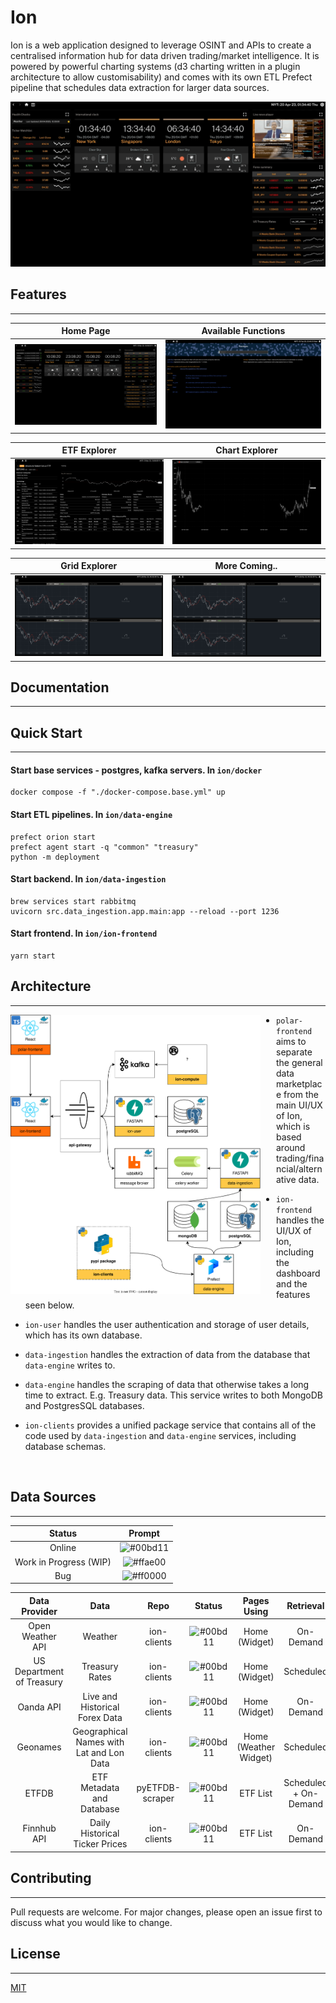 # Ion

Ion is a web application designed to leverage OSINT and APIs to create a centralised information hub for data driven trading/market intelligence. It is powered by powerful charting systems (d3 charting written in a plugin architecture to allow customisability) and comes with its own ETL Prefect pipeline that schedules data extraction for larger data sources.

![](./assets/pages/main-page-preview.gif)

## Features

---

|          Home Page           |            Available Functions            |
| :--------------------------: | :---------------------------------------: |
| ![](./assets/pages/home.png) | ![](./assets/pages/function-explorer.png) |

|           ETF Explorer           |             Chart Explorer             |
| :------------------------------: | :------------------------------------: |
| ![](./assets/pages/etf-list.png) | ![](./assets/pages/chart-explorer.png) |

|             Grid Explorer             |             More Coming..             |
| :-----------------------------------: | :-----------------------------------: |
| ![](./assets/pages/grid-explorer.png) | ![](./assets/pages/grid-explorer.png) |

## Documentation

---

## Quick Start

---

#### Start base services - postgres, kafka servers. In `ion/docker`

```
docker compose -f "./docker-compose.base.yml" up
```

#### Start ETL pipelines. In `ion/data-engine`

```
prefect orion start
prefect agent start -q "common" "treasury"
python -m deployment
```

#### Start backend. In `ion/data-ingestion`

```
brew services start rabbitmq
uvicorn src.data_ingestion.app.main:app --reload --port 1236
```

#### Start frontend. In `ion/ion-frontend`

```
yarn start
```

## Architecture

---

<img align="left" src="./assets/architecture.drawio.svg" width="400" style="padding-right: 25px">

- `polar-frontend` aims to separate the general data marketplace from the main UI/UX of Ion, which is based around trading/financial/alternative data.

- `ion-frontend` handles the UI/UX of Ion, including the dashboard and the features seen below.

- `ion-user` handles the user authentication and storage of user details, which has its own database.

- `data-ingestion` handles the extraction of data from the database that `data-engine` writes to.

- `data-engine` handles the scraping of data that otherwise takes a long time to extract. E.g. Treasury data. This service writes to both MongoDB and PostgresSQL databases.

- `ion-clients` provides a unified package service that contains all of the code used by `data-ingestion` and `data-engine` services, including database schemas.

<br clear="left"/>

## Data Sources

---

|         Status         |                          Prompt                          |
| :--------------------: | :------------------------------------------------------: |
|         Online         | ![#00bd11](https://placehold.co/10x10/00bd11/00bd11.png) |
| Work in Progress (WIP) | ![#ffae00](https://placehold.co/10x10/ffae00/ffae00.png) |
|          Bug           | ![#ff0000](https://placehold.co/10x10/ff0000/ff0000.png) |

|       Data Provider       |                   Data                   |      Repo       |                          Status                          |      Pages Using      |       Retrieval       |
| :-----------------------: | :--------------------------------------: | :-------------: | :------------------------------------------------------: | :-------------------: | :-------------------: |
|     Open Weather API      |                 Weather                  |   ion-clients   | ![#00bd11](https://placehold.co/10x10/00bd11/00bd11.png) |     Home (Widget)     |       On-Demand       |
| US Department of Treasury |              Treasury Rates              |   ion-clients   | ![#00bd11](https://placehold.co/10x10/00bd11/00bd11.png) |     Home (Widget)     |       Scheduled       |
|         Oanda API         |      Live and Historical Forex Data      |   ion-clients   | ![#00bd11](https://placehold.co/10x10/00bd11/00bd11.png) |     Home (Widget)     |       On-Demand       |
|         Geonames          | Geographical Names with Lat and Lon Data |   ion-clients   | ![#00bd11](https://placehold.co/10x10/00bd11/00bd11.png) | Home (Weather Widget) |       Scheduled       |
|           ETFDB           |        ETF Metadata and Database         | pyETFDB-scraper | ![#00bd11](https://placehold.co/10x10/00bd11/00bd11.png) |       ETF List        | Scheduled + On-Demand |
|        Finnhub API        |      Daily Historical Ticker Prices      |   ion-clients   | ![#00bd11](https://placehold.co/10x10/00bd11/00bd11.png) |       ETF List        |       On-Demand       |

## Contributing

---

Pull requests are welcome. For major changes, please open an issue first to discuss what you would like to change.

## License

---

[MIT](https://choosealicense.com/licenses/mit/)


